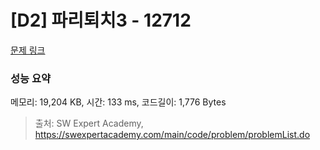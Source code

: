 # [D2] 파리퇴치3 - 12712 

[문제 링크](https://swexpertacademy.com/main/code/problem/problemDetail.do?contestProbId=AXuARWAqDkQDFARa) 

### 성능 요약

메모리: 19,204 KB, 시간: 133 ms, 코드길이: 1,776 Bytes



> 출처: SW Expert Academy, https://swexpertacademy.com/main/code/problem/problemList.do